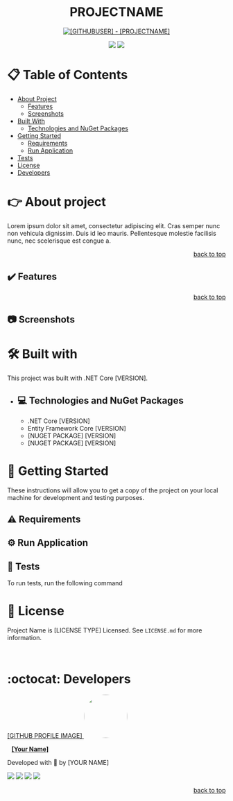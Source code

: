 <div align="center">

# PROJECTNAME

<!-- CHANGE [GITHUBUSER] AND [PROJECTNAME] IN ALL LINK LOCATION -->

[![[GITHUBUSER] - [PROJECTNAME]](https://img.shields.io/static/v1?label=[GITHUBUSER]&message=[PROJECTNAME]&color=2eac6f&style=for-the-badge&logo=github)](https://github.com/githubUser/[PROJECTNAME] "Go to GitHub repo")

<!-- BADGES OF STATUS IN DEVELOPEMNT AND LICENSE MIT -->
<img src="http://img.shields.io/static/v1?label=status&message=in%20development&color=2eac6f&style=for-the-badge"/>
<img src="http://img.shields.io/static/v1?label=license&message=MIT&color=2eac6f&style=for-the-badge"/>

<!-- BELOW CHANGE THE PROJECT NAME AND THE PATH TO A LOCAL IMAGE REPRESENTING THE PROJECT PROJECT -->

<!-- ![PROJECTNAME](PATH-PARA-IMAGEM) 
    example: ![MY APP](./src/images/applicacao.png)
-->
</div>

# :clipboard: Table of Contents

* [About Project](#point_right-about-project)
    * [Features](#heavy_check_mark-features)
    * [Screenshots](#camera-screenshots)
* [Built With](#hammer_and_wrench-built-with)
    * [Technologies and NuGet Packages](#computer-technologies-and-nuget-packages)
* [Getting Started](#rocket-getting-started)
    * [Requirements](#warning-requirements)
    * [Run Application](#gear-run-application)
* [Tests](#test_tube-tests)
* [License](#page_facing_up-license)
* [Developers](#octocat-developers)

#   :point_right: About project

Lorem ipsum dolor sit amet, consectetur adipiscing elit. Cras semper nunc non vehicula dignissim. Duis id leo mauris. Pellentesque molestie facilisis nunc, nec scelerisque est congue a. 

<p align="right"><a href="#projectname">back to top</a></p>

##  :heavy_check_mark: Features 


<p align="right"><a href="#trybewallet">back to top</a></p>

##  :camera: Screenshots 

<!-- ends first block of content -->

#   :hammer_and_wrench: Built with 

This project was built with .NET Core [VERSION].

* ##    :computer: Technologies and NuGet Packages 

    <!-- FILL TECHS AND PACKAGES BELOW -->
    - .NET Core [VERSION]
    - Entity Framework Core [VERSION]
    - [NUGET PACKAGE] [VERSION]
    - [NUGET PACKAGE] [VERSION]

<!-- ends second block of content -->

#   :rocket: Getting Started 

These instructions will allow you to get a copy of the project on your local machine for development and testing purposes.

##  :warning: Requirements 

##  :gear: Run Application

##  :test_tube: Tests

To run tests, run the following command

#   :page_facing_up: License 

Project Name is [LICENSE TYPE] Licensed. See ```LICENSE.md``` for more information.

<br/>

# :octocat: Developers 

<a href="https://userGithub.github.io" target="_blank">
 <div>
    [GITHUB PROFILE IMAGE]
    <img style="border-radius: 50%;" src="https://userGithub.github.io/assets/profile-code-profile.png" width="100px;" alt=""/>
    <br />
    <p style="margin-left:10px"><b>[Your Name]</b></p>
 </div>
 </a> 


Developed with 💜 by [YOUR NAME]

<div align="left">
<a href="https://www.linkedin.com/in/[LINKEDINUSER]" target="_blank"><img src="https://img.shields.io/badge/-LinkedIn-%230077B5?style=badge&logo=linkedin&logoColor=white" target="_blank"></a>
<a href = "mailto:[YOUR-EMAIL]@hotmail.com"><img src="https://img.shields.io/badge/Outlook-0078D4?style=badge&logo=microsoft-outlook&logoColor=white" target="_blank"></a>
<a href="https://www.instagram.com/[INSTAGRAMUSER]/" target="_blank"><img src="https://img.shields.io/badge/-Instagram-%23E4405F?style=badge&logo=instagram&logoColor=white" target="_blank"></a>
<a href="https://www.youtube.com/channel/[CHANNELID]" target="_blank"><img src="https://img.shields.io/badge/YouTube-FF0000?style=badge&logo=youtube&logoColor=white" target="_blank"></a>
</div>

<p align="right"><a href="#[PROJECTNAME]">back to top</a></p>
